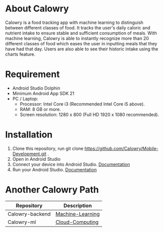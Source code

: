 # About Calowry
Calowry is a food tracking app with machine learning to distinguish between different classes of food. It tracks the user's daily caloric and nutrient intake to ensure stable and sufficient consumption of meals.  With machine learning, Calowry is able to instantly recognize more than 20 different classes of food which eases the user in inputting meals that they have had that day. Users are also able to see their historic intake using the charts feature.

# Requirement 
* Android Studio Dolphin
* Minimum Android App SDK 21
* PC / Laptop:
  * Processor: Intel Core i3 (Recommended Intel Core i5 above).
  * RAM: 8 GB or more.
  * Screen resolution: 1280 x 800 (Full HD 1920 x 1080 recommended).

# Installation
1. Clone this repository, run git clone https://github.com/Calowry/Mobile-Development.git .
2. Open in Android Studio
3. Connect your device into Android Studio. [Documentation](https://developer.android.com/codelabs/basic-android-kotlin-compose-connect-device)
4. Run your Android Studio. [Documentation](https://developer.android.com/training/basics/firstapp)

# Another Calowry Path
| Repository         | Description |
| ------------------ | ----------- |
| Calowry-backend    | [Machine-Learning](https://github.com/Calowry/Machine-Learning) |
| Calowry-ml         | [Cloud-Computing](https://github.com/Calowry/Cloud-Computing)   |

